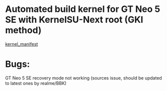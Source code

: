 # Automated build kernel for GT Neo 5 SE with KernelSU-Next root (GKI method)

[kernel_manifest](https://github.com/tonyst2/kernel_manifest)

# Bugs:

GT Neo 5 SE recovery mode not working (sources issue, should be updated to latest ones by realme/BBK)
